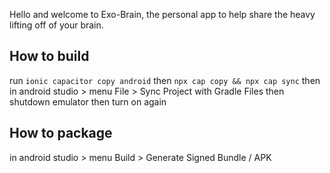 Hello and welcome to Exo-Brain, the personal app to help share the heavy lifting off of your brain.


## How to build

run ```ionic capacitor copy android``` then ```npx cap copy && npx cap sync```
then in android studio > menu File > Sync Project with Gradle Files
then shutdown emulator then turn on again

## How to package

in android studio > menu Build > Generate Signed Bundle / APK

